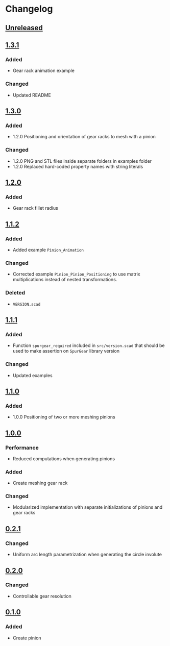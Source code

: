 # Changelog

## [Unreleased][Unreleased]

## [1.3.1][1.3.1]
### Added
- Gear rack animation example
### Changed
- Updated README

## [1.3.0][1.3.0]
### Added
- 1.2.0 Positioning and orientation of gear racks to mesh with a pinion 
### Changed
- 1.2.0 PNG and STL files inside separate folders in examples folder
- 1.2.0 Replaced hard-coded property names with string literals

## [1.2.0][1.2.0]
### Added
- Gear rack fillet radius

## [1.1.2][1.1.2]
### Added
- Added example `Pinion_Animation`
### Changed
- Corrected example `Pinion_Pinion_Positioning` to use matrix multiplications instead of nested transformations.
### Deleted
- `VERSION.scad`

## [1.1.1][1.1.1]
### Added
- Function `spurgear_required` included in `src/version.scad` that should be used to make assertion on `SpurGear` library version
### Changed
- Updated examples

## [1.1.0][1.1.0]
### Added
- 1.0.0 Positioning of two or more meshing pinions

## [1.0.0][1.0.0]
### Performance
- Reduced computations when generating pinions
### Added
- Create meshing gear rack
### Changed
- Modularized implementation with separate initializations of pinions and gear racks

## [0.2.1]
### Changed
- Uniform arc length parametrization when generating the circle involute

## [0.2.0]
### Changed
- Controllable gear resolution

## [0.1.0]
### Added
- Create pinion

[Unreleased]: https://github.com/jarirepo/OpenSCAD_SpurGear/tree/dev

[1.3.1]: https://github.com/jarirepo/OpenSCAD_SpurGear/compare/v1.3.0...v1.3.1
[1.3.0]: https://github.com/jarirepo/OpenSCAD_SpurGear/compare/v1.2.0...v1.3.0
[1.2.0]: https://github.com/jarirepo/OpenSCAD_SpurGear/compare/1.1.2...v1.2.0
[1.1.2]: https://github.com/jarirepo/OpenSCAD_SpurGear/compare/v1.1.1...1.1.2
[1.1.1]: https://github.com/jarirepo/OpenSCAD_SpurGear/compare/v1.1.0...v1.1.1
[1.1.0]: https://github.com/jarirepo/OpenSCAD_SpurGear/compare/1.0.0...v1.1.0
[1.0.0]: https://github.com/jarirepo/OpenSCAD_SpurGear/compare/v0.2.1...1.0.0
[0.2.1]: https://github.com/jarirepo/OpenSCAD_SpurGear/compare/v0.2.0...v0.2.1
[0.2.0]: https://github.com/jarirepo/OpenSCAD_SpurGear/compare/v0.1.0...v0.2.0
[0.1.0]: https://github.com/jarirepo/OpenSCAD_SpurGear/compare/v0.1.0...v0.1.0
